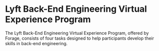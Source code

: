 # Lyft Back-End Engineering Virtual Experience Program

The Lyft Back-End Engineering Virtual Experience Program, offered by Forage, consists of four tasks designed to help participants develop their skills in back-end engineering.

